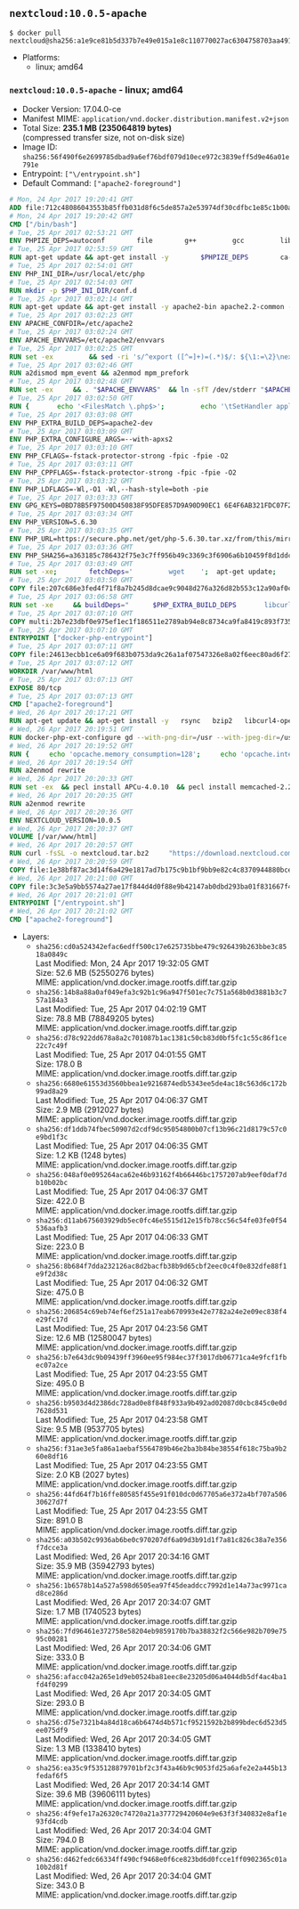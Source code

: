 ## `nextcloud:10.0.5-apache`

```console
$ docker pull nextcloud@sha256:a1e9ce81b5d337b7e49e015a1e8c110770027ac6304758703aa49188b6744c1e
```

-	Platforms:
	-	linux; amd64

### `nextcloud:10.0.5-apache` - linux; amd64

-	Docker Version: 17.04.0-ce
-	Manifest MIME: `application/vnd.docker.distribution.manifest.v2+json`
-	Total Size: **235.1 MB (235064819 bytes)**  
	(compressed transfer size, not on-disk size)
-	Image ID: `sha256:56f490f6e2699785dbad9a6ef76bdf079d10ece972c3839eff5d9e46a01e791e`
-	Entrypoint: `["\/entrypoint.sh"]`
-	Default Command: `["apache2-foreground"]`

```dockerfile
# Mon, 24 Apr 2017 19:20:41 GMT
ADD file:712c48086043553b85ffb031d8f6c5de857a2e53974df30cdfbc1e85c1b00a25 in / 
# Mon, 24 Apr 2017 19:20:42 GMT
CMD ["/bin/bash"]
# Tue, 25 Apr 2017 02:53:21 GMT
ENV PHPIZE_DEPS=autoconf 		file 		g++ 		gcc 		libc-dev 		make 		pkg-config 		re2c
# Tue, 25 Apr 2017 02:53:59 GMT
RUN apt-get update && apt-get install -y 		$PHPIZE_DEPS 		ca-certificates 		curl 		libedit2 		libsqlite3-0 		libxml2 		xz-utils 	--no-install-recommends && rm -r /var/lib/apt/lists/*
# Tue, 25 Apr 2017 02:54:01 GMT
ENV PHP_INI_DIR=/usr/local/etc/php
# Tue, 25 Apr 2017 02:54:03 GMT
RUN mkdir -p $PHP_INI_DIR/conf.d
# Tue, 25 Apr 2017 03:02:14 GMT
RUN apt-get update && apt-get install -y apache2-bin apache2.2-common --no-install-recommends && rm -rf /var/lib/apt/lists/*
# Tue, 25 Apr 2017 03:02:23 GMT
ENV APACHE_CONFDIR=/etc/apache2
# Tue, 25 Apr 2017 03:02:24 GMT
ENV APACHE_ENVVARS=/etc/apache2/envvars
# Tue, 25 Apr 2017 03:02:25 GMT
RUN set -ex 		&& sed -ri 's/^export ([^=]+)=(.*)$/: ${\1:=\2}\nexport \1/' "$APACHE_ENVVARS" 		&& . "$APACHE_ENVVARS" 	&& for dir in 		"$APACHE_LOCK_DIR" 		"$APACHE_RUN_DIR" 		"$APACHE_LOG_DIR" 		/var/www/html 	; do 		rm -rvf "$dir" 		&& mkdir -p "$dir" 		&& chown -R "$APACHE_RUN_USER:$APACHE_RUN_GROUP" "$dir"; 	done
# Tue, 25 Apr 2017 03:02:46 GMT
RUN a2dismod mpm_event && a2enmod mpm_prefork
# Tue, 25 Apr 2017 03:02:48 GMT
RUN set -ex 	&& . "$APACHE_ENVVARS" 	&& ln -sfT /dev/stderr "$APACHE_LOG_DIR/error.log" 	&& ln -sfT /dev/stdout "$APACHE_LOG_DIR/access.log" 	&& ln -sfT /dev/stdout "$APACHE_LOG_DIR/other_vhosts_access.log"
# Tue, 25 Apr 2017 03:02:50 GMT
RUN { 		echo '<FilesMatch \.php$>'; 		echo '\tSetHandler application/x-httpd-php'; 		echo '</FilesMatch>'; 		echo; 		echo 'DirectoryIndex disabled'; 		echo 'DirectoryIndex index.php index.html'; 		echo; 		echo '<Directory /var/www/>'; 		echo '\tOptions -Indexes'; 		echo '\tAllowOverride All'; 		echo '</Directory>'; 	} | tee "$APACHE_CONFDIR/conf-available/docker-php.conf" 	&& a2enconf docker-php
# Tue, 25 Apr 2017 03:03:08 GMT
ENV PHP_EXTRA_BUILD_DEPS=apache2-dev
# Tue, 25 Apr 2017 03:03:09 GMT
ENV PHP_EXTRA_CONFIGURE_ARGS=--with-apxs2
# Tue, 25 Apr 2017 03:03:10 GMT
ENV PHP_CFLAGS=-fstack-protector-strong -fpic -fpie -O2
# Tue, 25 Apr 2017 03:03:11 GMT
ENV PHP_CPPFLAGS=-fstack-protector-strong -fpic -fpie -O2
# Tue, 25 Apr 2017 03:03:32 GMT
ENV PHP_LDFLAGS=-Wl,-O1 -Wl,--hash-style=both -pie
# Tue, 25 Apr 2017 03:03:33 GMT
ENV GPG_KEYS=0BD78B5F97500D450838F95DFE857D9A90D90EC1 6E4F6AB321FDC07F2C332E3AC2BF0BC433CFC8B3
# Tue, 25 Apr 2017 03:03:34 GMT
ENV PHP_VERSION=5.6.30
# Tue, 25 Apr 2017 03:03:35 GMT
ENV PHP_URL=https://secure.php.net/get/php-5.6.30.tar.xz/from/this/mirror PHP_ASC_URL=https://secure.php.net/get/php-5.6.30.tar.xz.asc/from/this/mirror
# Tue, 25 Apr 2017 03:03:36 GMT
ENV PHP_SHA256=a363185c786432f75e3c7ff956b49c3369c3f6906a6b10459f8d1ddc22f70805 PHP_MD5=68753955a8964ae49064c6424f81eb3e
# Tue, 25 Apr 2017 03:03:49 GMT
RUN set -xe; 		fetchDeps=' 		wget 	'; 	apt-get update; 	apt-get install -y --no-install-recommends $fetchDeps; 	rm -rf /var/lib/apt/lists/*; 		mkdir -p /usr/src; 	cd /usr/src; 		wget -O php.tar.xz "$PHP_URL"; 		if [ -n "$PHP_SHA256" ]; then 		echo "$PHP_SHA256 *php.tar.xz" | sha256sum -c -; 	fi; 	if [ -n "$PHP_MD5" ]; then 		echo "$PHP_MD5 *php.tar.xz" | md5sum -c -; 	fi; 		if [ -n "$PHP_ASC_URL" ]; then 		wget -O php.tar.xz.asc "$PHP_ASC_URL"; 		export GNUPGHOME="$(mktemp -d)"; 		for key in $GPG_KEYS; do 			gpg --keyserver ha.pool.sks-keyservers.net --recv-keys "$key"; 		done; 		gpg --batch --verify php.tar.xz.asc php.tar.xz; 		rm -r "$GNUPGHOME"; 	fi; 		apt-get purge -y --auto-remove $fetchDeps
# Tue, 25 Apr 2017 03:03:50 GMT
COPY file:207c686e3fed4f71f8a7b245d8dcae9c9048d276a326d82b553c12a90af0c0ca in /usr/local/bin/ 
# Tue, 25 Apr 2017 03:06:58 GMT
RUN set -xe 	&& buildDeps=" 		$PHP_EXTRA_BUILD_DEPS 		libcurl4-openssl-dev 		libedit-dev 		libsqlite3-dev 		libssl-dev 		libxml2-dev 	" 	&& apt-get update && apt-get install -y $buildDeps --no-install-recommends && rm -rf /var/lib/apt/lists/* 		&& export CFLAGS="$PHP_CFLAGS" 		CPPFLAGS="$PHP_CPPFLAGS" 		LDFLAGS="$PHP_LDFLAGS" 	&& docker-php-source extract 	&& cd /usr/src/php 	&& ./configure 		--with-config-file-path="$PHP_INI_DIR" 		--with-config-file-scan-dir="$PHP_INI_DIR/conf.d" 				--disable-cgi 				--enable-ftp 		--enable-mbstring 		--enable-mysqlnd 				--with-curl 		--with-libedit 		--with-openssl 		--with-zlib 				$PHP_EXTRA_CONFIGURE_ARGS 	&& make -j "$(nproc)" 	&& make install 	&& { find /usr/local/bin /usr/local/sbin -type f -executable -exec strip --strip-all '{}' + || true; } 	&& make clean 	&& docker-php-source delete 		&& apt-get purge -y --auto-remove -o APT::AutoRemove::RecommendsImportant=false $buildDeps
# Tue, 25 Apr 2017 03:07:10 GMT
COPY multi:2b7e23dbf0e975ef1ec1f186511e2789ab94e8c8734ca9fa8419c893f7357d6c in /usr/local/bin/ 
# Tue, 25 Apr 2017 03:07:10 GMT
ENTRYPOINT ["docker-php-entrypoint"]
# Tue, 25 Apr 2017 03:07:11 GMT
COPY file:24613ecbb1ce6a09f683b0753da9c26a1af07547326e8a02f6eec80ad6f2774a in /usr/local/bin/ 
# Tue, 25 Apr 2017 03:07:12 GMT
WORKDIR /var/www/html
# Tue, 25 Apr 2017 03:07:13 GMT
EXPOSE 80/tcp
# Tue, 25 Apr 2017 03:07:13 GMT
CMD ["apache2-foreground"]
# Wed, 26 Apr 2017 20:17:21 GMT
RUN apt-get update && apt-get install -y   rsync   bzip2   libcurl4-openssl-dev   libfreetype6-dev   libicu-dev   libjpeg-dev   libldap2-dev   libmcrypt-dev   libmemcached-dev   libpng12-dev   libpq-dev   libxml2-dev   && rm -rf /var/lib/apt/lists/*
# Wed, 26 Apr 2017 20:19:51 GMT
RUN docker-php-ext-configure gd --with-png-dir=/usr --with-jpeg-dir=/usr   && docker-php-ext-configure ldap --with-libdir=lib/x86_64-linux-gnu   && docker-php-ext-install gd exif intl mbstring mcrypt ldap mysql opcache pdo_mysql pdo_pgsql pgsql zip
# Wed, 26 Apr 2017 20:19:52 GMT
RUN {     echo 'opcache.memory_consumption=128';     echo 'opcache.interned_strings_buffer=8';     echo 'opcache.max_accelerated_files=4000';     echo 'opcache.revalidate_freq=60';     echo 'opcache.fast_shutdown=1';     echo 'opcache.enable_cli=1';   } > /usr/local/etc/php/conf.d/opcache-recommended.ini
# Wed, 26 Apr 2017 20:19:54 GMT
RUN a2enmod rewrite
# Wed, 26 Apr 2017 20:20:33 GMT
RUN set -ex  && pecl install APCu-4.0.10  && pecl install memcached-2.2.0  && pecl install redis-2.2.8  && docker-php-ext-enable apcu redis memcached
# Wed, 26 Apr 2017 20:20:35 GMT
RUN a2enmod rewrite
# Wed, 26 Apr 2017 20:20:36 GMT
ENV NEXTCLOUD_VERSION=10.0.5
# Wed, 26 Apr 2017 20:20:37 GMT
VOLUME [/var/www/html]
# Wed, 26 Apr 2017 20:20:57 GMT
RUN curl -fsSL -o nextcloud.tar.bz2     "https://download.nextcloud.com/server/releases/nextcloud-${NEXTCLOUD_VERSION}.tar.bz2"  && curl -fsSL -o nextcloud.tar.bz2.asc     "https://download.nextcloud.com/server/releases/nextcloud-${NEXTCLOUD_VERSION}.tar.bz2.asc"  && export GNUPGHOME="$(mktemp -d)"  && gpg --keyserver ha.pool.sks-keyservers.net --recv-keys 28806A878AE423A28372792ED75899B9A724937A  && gpg --batch --verify nextcloud.tar.bz2.asc nextcloud.tar.bz2  && rm -r "$GNUPGHOME" nextcloud.tar.bz2.asc  && tar -xjf nextcloud.tar.bz2 -C /usr/src/  && rm nextcloud.tar.bz2  && rm -rf /usr/src/nextcloud/updater  && mkdir -p /usr/src/nextcloud/data  && mkdir -p /usr/src/nextcloud/custom_apps  && find /usr/src/nextcloud/ -type f -print0 | xargs -0 chmod 0640  && find /usr/src/nextcloud/ -type d -print0 | xargs -0 chmod 0750  && chown -R root:www-data /usr/src/nextcloud/  && chown -R www-data:www-data /usr/src/nextcloud/custom_apps/  && chown -R www-data:www-data /usr/src/nextcloud/config/  && chown -R www-data:www-data /usr/src/nextcloud/data/  && chown -R www-data:www-data /usr/src/nextcloud/themes/  && chmod +x /usr/src/nextcloud/occ
# Wed, 26 Apr 2017 20:20:59 GMT
COPY file:1e38bf87ac3d14f6a429e1817ad7b175c9b1bf9bb9e82c4c8370944880bce70d in /entrypoint.sh 
# Wed, 26 Apr 2017 20:21:00 GMT
COPY file:3c3e5a9bb5574a27ae17f844d4d0f88e9b42147ab0dbd293ba01f831667f4daf in /usr/src/nextcloud/config/apps.config.php 
# Wed, 26 Apr 2017 20:21:01 GMT
ENTRYPOINT ["/entrypoint.sh"]
# Wed, 26 Apr 2017 20:21:02 GMT
CMD ["apache2-foreground"]
```

-	Layers:
	-	`sha256:cd0a524342efac6edff500c17e625735bbe479c926439b263bbe3c8518a0849c`  
		Last Modified: Mon, 24 Apr 2017 19:32:05 GMT  
		Size: 52.6 MB (52550276 bytes)  
		MIME: application/vnd.docker.image.rootfs.diff.tar.gzip
	-	`sha256:14b8a88a0af049efa3c92b1c96a947f501ec7c751a568b0d3881b3c757a184a3`  
		Last Modified: Tue, 25 Apr 2017 04:02:19 GMT  
		Size: 78.8 MB (78849205 bytes)  
		MIME: application/vnd.docker.image.rootfs.diff.tar.gzip
	-	`sha256:d78c922dd678a8a2c701087b1ac1381c50cb83d0bf5fc1c55c86f1ce22c7c49f`  
		Last Modified: Tue, 25 Apr 2017 04:01:55 GMT  
		Size: 178.0 B  
		MIME: application/vnd.docker.image.rootfs.diff.tar.gzip
	-	`sha256:6680e61553d3560bbea1e9216874edb5343ee5de4ac18c563d6c172b99ad8a29`  
		Last Modified: Tue, 25 Apr 2017 04:06:37 GMT  
		Size: 2.9 MB (2912027 bytes)  
		MIME: application/vnd.docker.image.rootfs.diff.tar.gzip
	-	`sha256:df1ddb74fbec50907d2cdf9dc95054800b07cf13b96c21d8179c57c0e9bd1f3c`  
		Last Modified: Tue, 25 Apr 2017 04:06:35 GMT  
		Size: 1.2 KB (1248 bytes)  
		MIME: application/vnd.docker.image.rootfs.diff.tar.gzip
	-	`sha256:048af0e095264aca62e46b93162f4b66446bc1757207ab9eef0daf7db10b02bc`  
		Last Modified: Tue, 25 Apr 2017 04:06:37 GMT  
		Size: 422.0 B  
		MIME: application/vnd.docker.image.rootfs.diff.tar.gzip
	-	`sha256:d11ab675603929db5ec0fc46e5515d12e15fb78cc56c54fe03fe0f54536aafb3`  
		Last Modified: Tue, 25 Apr 2017 04:06:33 GMT  
		Size: 223.0 B  
		MIME: application/vnd.docker.image.rootfs.diff.tar.gzip
	-	`sha256:8b684f7dda232126ac8d2bacfb38b9d65cbf2eec0c4f0e832dfe88f1e9f2d38c`  
		Last Modified: Tue, 25 Apr 2017 04:06:32 GMT  
		Size: 475.0 B  
		MIME: application/vnd.docker.image.rootfs.diff.tar.gzip
	-	`sha256:206854c69eb74ef6ef251a17eab670993e42e7782a24e2e09ec838f4e29fc17d`  
		Last Modified: Tue, 25 Apr 2017 04:23:56 GMT  
		Size: 12.6 MB (12580047 bytes)  
		MIME: application/vnd.docker.image.rootfs.diff.tar.gzip
	-	`sha256:b7e643dc9b09439ff3960ee95f984ec37f3017db06771ca4e9fcf1fbec07a2ce`  
		Last Modified: Tue, 25 Apr 2017 04:23:55 GMT  
		Size: 495.0 B  
		MIME: application/vnd.docker.image.rootfs.diff.tar.gzip
	-	`sha256:b9503d4d2386dc728ad0e8f848f933a9b492ad02087d0cbc845c0e0d7628d531`  
		Last Modified: Tue, 25 Apr 2017 04:23:58 GMT  
		Size: 9.5 MB (9537705 bytes)  
		MIME: application/vnd.docker.image.rootfs.diff.tar.gzip
	-	`sha256:f31ae3e5fa86a1aebaf5564789b46e2ba3b84be38554f618c75ba9b260e8df16`  
		Last Modified: Tue, 25 Apr 2017 04:23:55 GMT  
		Size: 2.0 KB (2027 bytes)  
		MIME: application/vnd.docker.image.rootfs.diff.tar.gzip
	-	`sha256:44fd64f7b16ffe80585f455e91f010dc0d67705a6e372a4bf707a50630627d7f`  
		Last Modified: Tue, 25 Apr 2017 04:23:55 GMT  
		Size: 891.0 B  
		MIME: application/vnd.docker.image.rootfs.diff.tar.gzip
	-	`sha256:a03b502c9936ab6be0c970207df6a09d3b91d1f7a81c826c38a7e356f7dcce3a`  
		Last Modified: Wed, 26 Apr 2017 20:34:16 GMT  
		Size: 35.9 MB (35942793 bytes)  
		MIME: application/vnd.docker.image.rootfs.diff.tar.gzip
	-	`sha256:1b6578b14a527a598d6505ea97f45deaddcc7992d1e14a73ac9971cad8ce286d`  
		Last Modified: Wed, 26 Apr 2017 20:34:07 GMT  
		Size: 1.7 MB (1740523 bytes)  
		MIME: application/vnd.docker.image.rootfs.diff.tar.gzip
	-	`sha256:7fd96461e372758e58204eb9859170b7ba38832f2c566e982b709e7595c00281`  
		Last Modified: Wed, 26 Apr 2017 20:34:06 GMT  
		Size: 333.0 B  
		MIME: application/vnd.docker.image.rootfs.diff.tar.gzip
	-	`sha256:afacc042a265e1d9eb0524ba81eec8e23205d06a4044db5df4ac4ba1fd4f0299`  
		Last Modified: Wed, 26 Apr 2017 20:34:05 GMT  
		Size: 293.0 B  
		MIME: application/vnd.docker.image.rootfs.diff.tar.gzip
	-	`sha256:d75e7321b4a84d18ca6b6474d4b571cf9521592b2b899bdec6d523d5ee075df9`  
		Last Modified: Wed, 26 Apr 2017 20:34:05 GMT  
		Size: 1.3 MB (1338410 bytes)  
		MIME: application/vnd.docker.image.rootfs.diff.tar.gzip
	-	`sha256:ea35c9f535128879701bf2c3f43a46b9c9053fd25a6afe2e2a445b13fedaf6f5`  
		Last Modified: Wed, 26 Apr 2017 20:34:14 GMT  
		Size: 39.6 MB (39606111 bytes)  
		MIME: application/vnd.docker.image.rootfs.diff.tar.gzip
	-	`sha256:4f9efe17a26320c74720a21a377729420604e9e63f3f340832e8af1e93fd4cdb`  
		Last Modified: Wed, 26 Apr 2017 20:34:04 GMT  
		Size: 794.0 B  
		MIME: application/vnd.docker.image.rootfs.diff.tar.gzip
	-	`sha256:d462fedc66334ff490cf9468e0f6ce823bd6d0fcce1ff0902365c01a10b2d81f`  
		Last Modified: Wed, 26 Apr 2017 20:34:04 GMT  
		Size: 343.0 B  
		MIME: application/vnd.docker.image.rootfs.diff.tar.gzip
